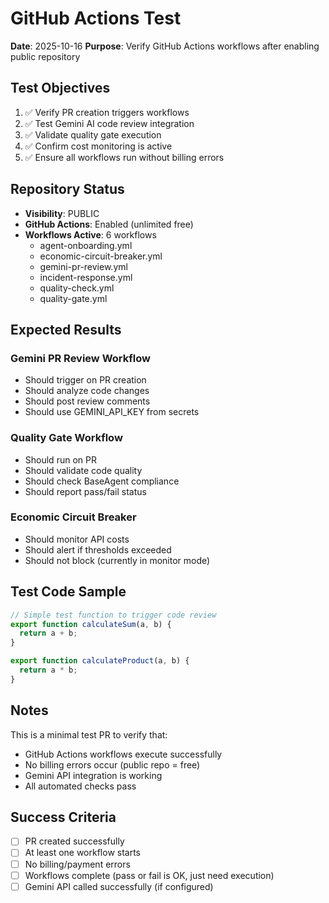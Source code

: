 # GitHub Actions Test

**Date**: 2025-10-16
**Purpose**: Verify GitHub Actions workflows after enabling public repository

## Test Objectives

1. ✅ Verify PR creation triggers workflows
2. ✅ Test Gemini AI code review integration
3. ✅ Validate quality gate execution
4. ✅ Confirm cost monitoring is active
5. ✅ Ensure all workflows run without billing errors

## Repository Status

- **Visibility**: PUBLIC
- **GitHub Actions**: Enabled (unlimited free)
- **Workflows Active**: 6 workflows
  - agent-onboarding.yml
  - economic-circuit-breaker.yml
  - gemini-pr-review.yml
  - incident-response.yml
  - quality-check.yml
  - quality-gate.yml

## Expected Results

### Gemini PR Review Workflow
- Should trigger on PR creation
- Should analyze code changes
- Should post review comments
- Should use GEMINI_API_KEY from secrets

### Quality Gate Workflow
- Should run on PR
- Should validate code quality
- Should check BaseAgent compliance
- Should report pass/fail status

### Economic Circuit Breaker
- Should monitor API costs
- Should alert if thresholds exceeded
- Should not block (currently in monitor mode)

## Test Code Sample

```javascript
// Simple test function to trigger code review
export function calculateSum(a, b) {
  return a + b;
}

export function calculateProduct(a, b) {
  return a * b;
}
```

## Notes

This is a minimal test PR to verify that:
- GitHub Actions workflows execute successfully
- No billing errors occur (public repo = free)
- Gemini API integration is working
- All automated checks pass

## Success Criteria

- [ ] PR created successfully
- [ ] At least one workflow starts
- [ ] No billing/payment errors
- [ ] Workflows complete (pass or fail is OK, just need execution)
- [ ] Gemini API called successfully (if configured)
